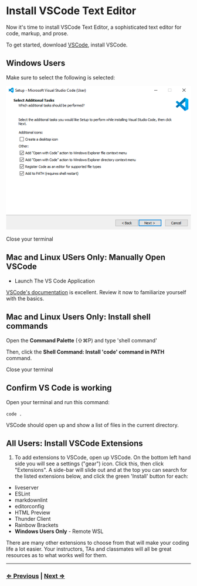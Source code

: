 # Install VSCode Text Editor

Now it's time to install VSCode Text Editor, a sophisticated text editor for code, markup, and prose.

To get started, download [VSCode](https://code.visualstudio.com/download), install VSCode.

## Windows Users

Make sure to select the following is selected:

![VSCode](vscode.png)

Close your terminal

## Mac and Linux USers Only: Manually Open VSCode

- Launch The VS Code Application

[VSCode's documentation](https://code.visualstudio.com/docs) is excellent. Review it now to familiarize yourself with the basics.

## Mac and Linux Users Only: Install shell commands

Open the **Command Palette** (⇧⌘P) and type 'shell command'

Then, click the **Shell Command: Install 'code' command in PATH** command.

Close your terminal

## Confirm VS Code is working

Open your terminal and run this command:

`code .`

VSCode should open up and show a list of files in the current directory.

## All Users: Install VSCode Extensions

1. To add extensions to VSCode, open up VSCode. On the bottom left hand side you will see a settings ("gear") icon.  Click this, then click "Extensions". A side-bar will slide out and at the top you can search for the listed extensions below, and click the green 'Install' button for each:

- liveserver
- ESLint
- markdownlint
- editorconfig
- HTML Preview
- Thunder Client
- Rainbow Brackets
- **Windows Users Only** - Remote WSL

There are many other extensions to choose from that will make your coding life a lot easier. Your instructors, TAs and classmates will all be great resources as to what works well for them.

---

### [⇐ Previous](./9-eslint.md) | [Next ⇒](./11-verify.md)
